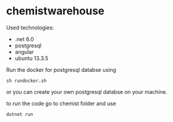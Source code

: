# chemistwarehouse

Used technologies:

* .net 6.0
* postgresql
* angular
* ubuntu 13.3.5

Run the docker for postgresql databse using

```
sh rundocker.sh
```

or you can create your own postgresql databse on your machine.

to run the code go to chemist folder and use

```
dotnet run
```
